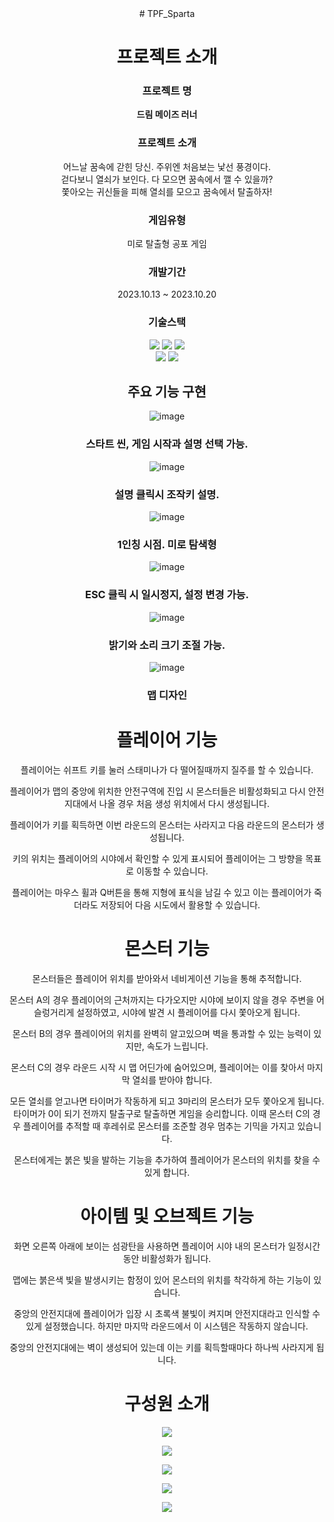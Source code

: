 <div align="center">
# TPF_Sparta

  #  프로젝트 소개
### 프로젝트 명 
**드림 메이즈 러너**
### 프로젝트 소개  
어느날 꿈속에 갇힌 당신. 주위엔 처음보는 낯선 풍경이다.<br/>
걷다보니 열쇠가 보인다. 다 모으면 꿈속에서 깰 수 있을까?<br/>
쫓아오는 귀신들을 피해 열쇠를 모으고 꿈속에서 탈출하자!

### 게임유형 
미로 탈출형 공포 게임

### 개발기간 
2023.10.13 ~ 2023.10.20

### 기술스택
<img src="https://img.shields.io/badge/CSharp-512BD4?style=flat&logo=csharp&logoColor=white" /> <img src="https://img.shields.io/badge/Unity-000000?style=flat&logo=unity&logoColor=white" /> <img src="https://img.shields.io/badge/VisualStudio-5C2D91?style=flat&logo=visualstudio&logoColor=white" /><br/>
<img src="https://img.shields.io/badge/Github-181717?style=flat&logo=github&logoColor=white" />  <img src="https://img.shields.io/badge/Notion-F8F2E9?style=flat&logo=notion&logoColor=white" />

##  주요 기능 구현
![image](https://github.com/y5ask82/TPF_Sparta/assets/99133865/88c5b681-ea67-4307-aabf-5896af850217)
###  스타트 씬, 게임 시작과 설명 선택 가능.

![image](https://github.com/y5ask82/TPF_Sparta/assets/99133865/80995cf0-23eb-4a50-b103-57346e4ec5c5)
###  설명 클릭시 조작키 설명.

![image](https://github.com/y5ask82/TPF_Sparta/assets/99133865/ee07f1b7-777c-4148-81c6-eec9e61a94be)
###  1인칭 시점. 미로 탐색형

![image](https://github.com/y5ask82/TPF_Sparta/assets/99133865/1f882900-a0b1-4cd4-b325-6d84745c55d5)
###  ESC 클릭 시 일시정지, 설정 변경 가능.

![image](https://github.com/y5ask82/TPF_Sparta/assets/99133865/dd059b4d-c3e3-4f88-870d-ca05a79f547f)
###  밝기와 소리 크기 조절 가능.

![image](https://github.com/y5ask82/TPF_Sparta/assets/99133865/a032c67d-6aeb-4840-b671-259c8e4cf3fa)
### 맵 디자인

#  플레이어 기능
플레이어는 쉬프트 키를 눌러 스태미나가 다 떨어질때까지 질주를 할 수 있습니다.

플레이어가 맵의 중앙에 위치한 안전구역에 진입 시 몬스터들은 비활성화되고 다시 안전지대에서 나올 경우 처음 생성 위치에서 다시 생성됩니다.

플레이어가 키를 획득하면 이번 라운드의 몬스터는 사라지고 다음 라운드의 몬스터가 생성됩니다.

키의 위치는 플레이어의 시야에서 확인할 수 있게 표시되어 플레이어는 그 방향을 목표로 이동할 수 있습니다.

플레이어는 마우스 휠과 Q버튼을 통해 지형에 표식을 남길 수 있고 이는 플레이어가 죽더라도 저장되어 다음 시도에서 활용할 수 있습니다.

# 몬스터 기능
몬스터들은 플레이어 위치를 받아와서 네비게이션 기능을 통해 추적합니다.

몬스터 A의 경우 플레이어의 근처까지는 다가오지만 시야에 보이지 않을 경우 주변을 어슬렁거리게 설정하였고, 시야에 발견 시 플레이어를 다시 쫓아오게 됩니다.

몬스터 B의 경우 플레이어의 위치를 완벽히 알고있으며 벽을 통과할 수 있는 능력이 있지만, 속도가 느립니다.

몬스터 C의 경우 라운드 시작 시 맵 어딘가에 숨어있으며, 플레이어는 이를 찾아서 마지막 열쇠를 받아야 합니다.

모든 열쇠를 얻고나면 타이머가 작동하게 되고 3마리의 몬스터가 모두 쫓아오게 됩니다.
타이머가 0이 되기 전까지 탈출구로 탈출하면 게임을 승리합니다.
이때 몬스터 C의 경우 플레이어를 추적할 때 후레쉬로 몬스터를 조준할 경우 멈추는 기믹을 가지고 있습니다.

몬스터에게는 붉은 빛을 발하는 기능을 추가하여 플레이어가 몬스터의 위치를 찾을 수 있게 합니다.

# 아이템 및 오브젝트 기능

화면 오른쪽 아래에 보이는 섬광탄을 사용하면 플레이어 시야 내의 몬스터가 일정시간 동안 비활성화가 됩니다.

맵에는 붉은색 빛을 발생시키는 함정이 있어 몬스터의 위치를 착각하게 하는 기능이 있습니다.

중앙의 안전지대에 플레이어가 입장 시 초록색 불빛이 켜지며 안전지대라고 인식할 수 있게 설정했습니다.
하지만 마지막 라운드에서 이 시스템은 작동하지 않습니다.

중앙의 안전지대에는 벽이 생성되어 있는데 이는 키를 획득할때마다 하나씩 사라지게 됩니다.

#  구성원 소개
<img src="https://img.shields.io/badge/김경원-000000?style=for-the-badge&logo=googlebard&logoColor=darkpink" /><br/>


<img src="https://img.shields.io/badge/박종수-58A616?style=for-the-badge&logo=googlebard&logoColor=white" /><br/>


<img src="https://img.shields.io/badge/김강현-FFB71B?style=for-the-badge&logo=googlebard&logoColor=purple" /><br/>


<img src="https://img.shields.io/badge/이경현-5056E5?style=for-the-badge&logo=googlebard&logoColor=yellow" /><br/>


<img src="https://img.shields.io/badge/조병우-FF7F7F?style=for-the-badge&logo=googlebard&logoColor=darkgray" /><br/>
</div>

